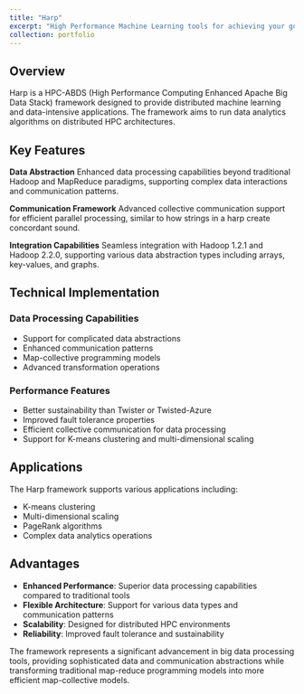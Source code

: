 ```yaml
---
title: "Harp"
excerpt: "High Performance Machine Learning tools for achieving your goals faster.<br/><img src='/images/Harpimage.avif'>"
collection: portfolio
---
```

## Overview

Harp is a HPC-ABDS (High Performance Computing Enhanced Apache Big Data Stack) framework designed to provide distributed machine learning and data-intensive applications. The framework aims to run data analytics algorithms on distributed HPC architectures.

## Key Features

**Data Abstraction**
Enhanced data processing capabilities beyond traditional Hadoop and MapReduce paradigms, supporting complex data interactions and communication patterns.

**Communication Framework**
Advanced collective communication support for efficient parallel processing, similar to how strings in a harp create concordant sound.

**Integration Capabilities**
Seamless integration with Hadoop 1.2.1 and Hadoop 2.2.0, supporting various data abstraction types including arrays, key-values, and graphs.

## Technical Implementation

### Data Processing Capabilities
- Support for complicated data abstractions
- Enhanced communication patterns
- Map-collective programming models
- Advanced transformation operations

### Performance Features
- Better sustainability than Twister or Twisted-Azure
- Improved fault tolerance properties
- Efficient collective communication for data processing
- Support for K-means clustering and multi-dimensional scaling

## Applications

The Harp framework supports various applications including:
- K-means clustering
- Multi-dimensional scaling
- PageRank algorithms
- Complex data analytics operations

## Advantages

- **Enhanced Performance**: Superior data processing capabilities compared to traditional tools
- **Flexible Architecture**: Support for various data types and communication patterns
- **Scalability**: Designed for distributed HPC environments
- **Reliability**: Improved fault tolerance and sustainability

The framework represents a significant advancement in big data processing tools, providing sophisticated data and communication abstractions while transforming traditional map-reduce programming models into more efficient map-collective models.
